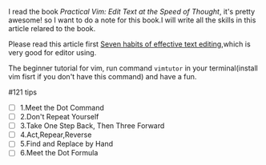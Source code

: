 I read the book *Practical Vim: Edit Text at the Speed of Thought*, it's pretty awesome! so I want to do a note for this book.I will write all the skills in this article relared to the book.

Please read this article first [Seven habits of effective text editing](http://www.moolenaar.net/habits.html),which is very good for editor using.

The beginner tutorial for vim, run command `vimtutor` in your terminal(install vim fisrt if you don't have this command) and have a fun.

#121 tips

- [ ] 1.Meet the Dot Command
- [ ] 2.Don't Repeat Yourself
- [ ] 3.Take One Step Back, Then Three Forward
- [ ] 4.Act,Repear,Reverse
- [ ] 5.Find and Replace by Hand
- [ ] 6.Meet the Dot Formula
